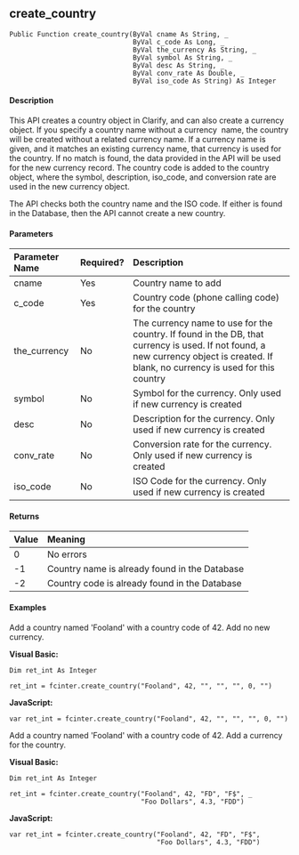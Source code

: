 create_country
--------------

```
Public Function create_country(ByVal cname As String, _
                               ByVal c_code As Long, _
                               ByVal the_currency As String, _
                               ByVal symbol As String, _
                               ByVal desc As String, _
                               ByVal conv_rate As Double, _
                               ByVal iso_code As String) As Integer
```

#### Description

This API creates a country object in Clarify, and can also create a currency object. If you specify a country name without a currency  name, the country will be created without a related currency name. If a currency name is given, and it matches an existing currency name, that currency is used for the country. If no match is found, the data provided in the API will be used for the new currency record. The country code is added to the country object, where the symbol, description, iso_code, and conversion rate are used in the new currency object.

The API checks both the country name and the ISO code. If either is found in the Database, then the API cannot create a new country.

#### Parameters

| Parameter Name | Required? | Description |
|:--- |:--- |:--- |
| cname | Yes | Country name to add |
| c_code | Yes | Country code (phone calling code) for the country |
| the_currency | No | The currency name to use for the country. If found in the DB, that currency is used. If not found, a new currency object is created. If blank, no currency is used for this country |
| symbol | No | Symbol for the currency. Only used if new currency is created |
| desc | No | Description for the currency. Only used if new currency is created |
| conv_rate | No | Conversion rate for the currency. Only used if new currency is created |
| iso_code | No | ISO Code for the currency. Only used if new currency is created |

#### Returns

| Value | Meaning |
|:--- |:--- |
| 0 | No errors |
| -1 | Country name is already found in the Database |
| -2 | Country code is already found in the Database |

#### Examples

Add a country named 'Fooland' with a country code of 42. Add no new currency.

**Visual Basic:**
```
Dim ret_int As Integer

ret_int = fcinter.create_country("Fooland", 42, "", "", "", 0, "")
```

**JavaScript:**
```
var ret_int = fcinter.create_country("Fooland", 42, "", "", "", 0, "")
```

Add a country named 'Fooland' with a country code of 42. Add a currency for the country.

**Visual Basic:**
```
Dim ret_int As Integer

ret_int = fcinter.create_country("Fooland", 42, "FD", "F$", _
                                 "Foo Dollars", 4.3, "FDD")
```

**JavaScript:**
```
var ret_int = fcinter.create_country("Fooland", 42, "FD", "F$",
                                     "Foo Dollars", 4.3, "FDD")
```